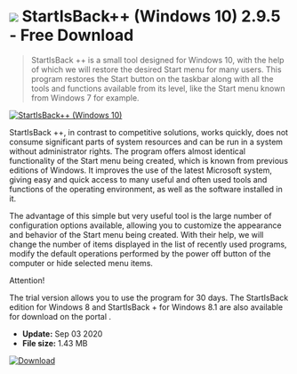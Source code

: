 # ![](https://cdn.softexe.net/static/icon/4/startisback-windows-10-8517.png) StartIsBack++ (Windows 10) 2.9.5 - Free Download

> StartIsBack ++ is a small tool designed for Windows 10, with the help of which we will restore the desired Start menu for many users. This program restores the Start button on the taskbar along with all the tools and functions available from its level, like the Start menu known from Windows 7 for example.

[![StartIsBack++ (Windows 10)](https://gallery.dpcdn.pl/imgc/Tools/62454/g_-_420x350_1.5_-_x20151007151519_0.png)](https://softexe.net/win/system/system-tools/startisback-windows-10:hepg.html)

StartIsBack ++, in contrast to competitive solutions, works quickly, does not consume significant parts of system resources and can be run in a system without administrator rights. The program offers almost identical functionality of the Start menu being created, which is known from previous editions of Windows. It improves the use of the latest Microsoft system, giving easy and quick access to many useful and often used tools and functions of the operating environment, as well as the software installed in it.
 
 The advantage of this simple but very useful tool is the large number of configuration options available, allowing you to customize the appearance and behavior of the Start menu being created. With their help, we will change the number of items displayed in the list of recently used programs, modify the default operations performed by the power off button of the computer or hide selected menu items.
 
 Attention!
 
 The trial version allows you to use the program for 30 days.
 The StartIsBack edition for Windows 8 and StartIsBack + for Windows 8.1 are also available for download on the portal .


- **Update:** Sep 03 2020
- **File size:** 1.43 MB

[![Download](https://cdn.softexe.net/static/img/download.png)](https://softexe.net/win/system/system-tools/startisback-windows-10:hepg.html)

